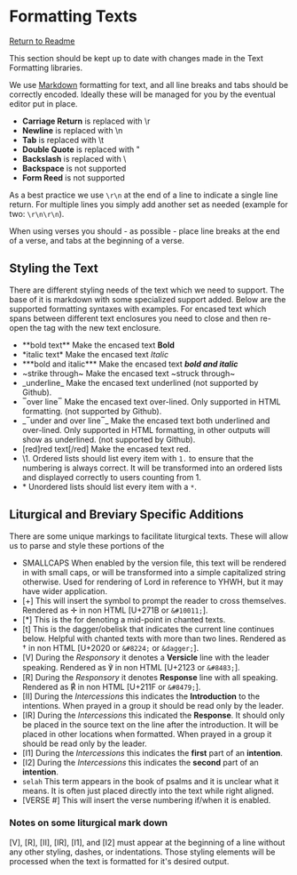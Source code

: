 # Formatting Texts
[Return to Readme](../README.md)

This section should be kept up to date with changes made in the Text Formatting libraries.

We use [Markdown](https://www.markdownguide.org/) formatting for text, and all line breaks and tabs should be correctly encoded. Ideally these will be managed for you by the eventual editor put in place.

*	**Carriage Return** is replaced with \r
*	**Newline** is replaced with \n
*	**Tab** is replaced with \t
*	**Double Quote** is replaced with \"
*	**Backslash** is replaced with \\
*	**Backspace** is not supported
*	**Form Reed** is not supported


As a best practice we use `\r\n` at the end of a line to indicate a single line return. For multiple lines you simply add another set as needed (example for two: `\r\n\r\n`).

When using verses you should - as possible - place line breaks at the end of a verse, and tabs at the beginning of a verse.

## Styling the Text

There are different styling needs of the text which we need to support. The base of it is markdown with some specialized support added. Below are the supported formatting syntaxes with examples. For encased text which spans between different text enclosures you need to close and then re-open the tag with the new text enclosure.

*	\*\*bold text\*\*	Make the encased text **Bold**  
*	\*italic text\*		Make the encased text *Italic*  
*	\*\*\*bold and italic\*\*\*		Make the encased text ***bold and italic***  
*	\~strike through\~		Make the encased text ~struck through~  
*	\_underline\_		Make the encased text underlined (not supported by Github).  
*	‾over line‾		Make the encased text over-lined. Only supported in HTML formatting. (not supported by Github).  
*	\_‾under and over line‾\_		Make the encased text both underlined and over-lined. Only supported in HTML formatting, in other outputs will show as underlined. (not supported by Github).  
*	[red]red text[/red]		Make the encased text red.  
*	\1.		Ordered lists should list every item with `1.` to ensure that the numbering is always correct. It will be transformed into an ordered lists and displayed correctly to users counting from 1.  
*	\*		Unordered lists should list every item with a `*`. 

## Liturgical and Breviary Specific Additions
There are some unique markings to facilitate liturgical texts. These will allow us to parse and style these portions of the 
 
*	SMALLCAPS	When enabled by the version file, this text will be rendered in with small caps, or will be transformed into a simple capitalized string otherwise. Used for rendering of Lord in reference to YHWH, but it may have wider application.
*	[+]		This will insert the symbol to prompt the reader to cross themselves. Rendered as ✛ in non HTML [U+271B or `&#10011;`].
*	[*]		This is the for denoting a mid-point in chanted texts.  
*	[t]		This is the dagger/obelisk that indicates the current line continues below. Helpful with chanted texts with more than two lines. Rendered as † in non HTML [U+2020 or `&#8224;` or `&dagger;`].  
*	[V]		During the *Responsory* it denotes a **Versicle** line with the leader speaking. Rendered as ℣ in non HTML [U+2123 or `&#8483;`].  
*	[R]		During the *Responsory* it denotes **Response** line with all speaking. Rendered as ℟ in non HTML [U+211F or `&#8479;`].  
*	[II]	During the *Intercessions* this indicates the **Introduction** to the intentions. When prayed in a group it should be read only by the leader.  
*	[IR]	During the *Intercessions* this indicated the **Response**. It should only be placed in the source text on the line after the introduction. It will be placed in other locations when formatted. When prayed in a group it should be read only by the leader.  
*	[I1]	During the *Intercessions* this indicates the **first** part of an **intention**. 
*	[I2]	During the *Intercessions* this indicates the **second** part of an **intention**. 
*	`selah`	This term appears in the book of psalms and it is unclear what it means. It is often just placed directly into the text while right aligned. 
*	[VERSE #]	This will insert the verse numbering if/when it is enabled.

### Notes on some liturgical mark down
[V], [R], [II], [IR], [I1], and [I2] must appear at the beginning of a line without any other styling, dashes, or indentations. Those styling elements will be processed when the text is formatted for it's desired output.
